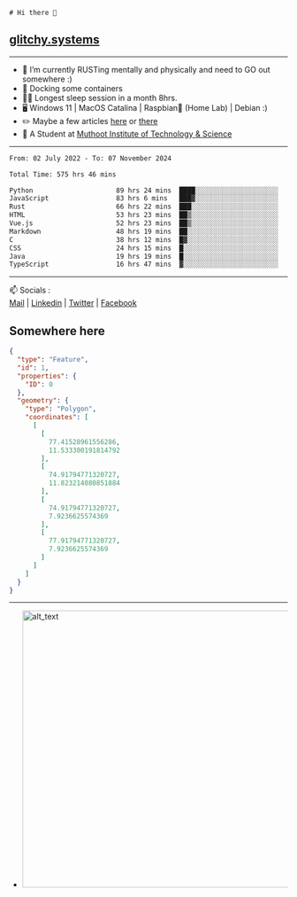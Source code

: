 ```
# Hi there 👋
```
## [glitchy.systems](https://glitchy.systems)
---

- 🌱 I’m currently RUSTing mentally and physically and need to GO out somewhere :)
- 🐋 Docking some containers
- 😶‍🌫️ Longest sleep session in a month 8hrs.
- 🖥️ Windows 11 | MacOS Catalina | Raspbian🥧 (Home Lab) | Debian :)
- ✏️ Maybe a few articles [here](https://medium.com/@advaithnarayanan8) or [there](https://medium.com/@advaithnarayanan8)
- 📑 A Student at [Muthoot Institute of Technology & Science](https://mgmits.ac.in/)



---

<!--START_SECTION:waka-->

```txt
From: 02 July 2022 - To: 07 November 2024

Total Time: 575 hrs 46 mins

Python                     89 hrs 24 mins  ████░░░░░░░░░░░░░░░░░░░░░   15.53 %
JavaScript                 83 hrs 6 mins   ███▓░░░░░░░░░░░░░░░░░░░░░   14.43 %
Rust                       66 hrs 22 mins  ███░░░░░░░░░░░░░░░░░░░░░░   11.53 %
HTML                       53 hrs 23 mins  ██▒░░░░░░░░░░░░░░░░░░░░░░   09.27 %
Vue.js                     52 hrs 23 mins  ██▒░░░░░░░░░░░░░░░░░░░░░░   09.10 %
Markdown                   48 hrs 19 mins  ██░░░░░░░░░░░░░░░░░░░░░░░   08.39 %
C                          38 hrs 12 mins  █▓░░░░░░░░░░░░░░░░░░░░░░░   06.64 %
CSS                        24 hrs 15 mins  █░░░░░░░░░░░░░░░░░░░░░░░░   04.21 %
Java                       19 hrs 19 mins  █░░░░░░░░░░░░░░░░░░░░░░░░   03.36 %
TypeScript                 16 hrs 47 mins  ▓░░░░░░░░░░░░░░░░░░░░░░░░   02.92 %
```

<!--END_SECTION:waka-->

---

📫 Socials :<br>
[Mail](mailto:advaith@glitchy.systems) | [Linkedin](https://www.linkedin.com/in/advaith-narayanan-a72152214/) | [Twitter](https://twitter.com/advaithnarayan) | [Facebook](https://screenmessage.com/qinq)

## Somewhere here

```geojson
{
  "type": "Feature",
  "id": 1,
  "properties": {
    "ID": 0
  },
  "geometry": {
    "type": "Polygon",
    "coordinates": [
      [
        [
          77.41528961556286,
          11.533300191814792
        ],
        [
          74.91794771320727,
          11.823214080851884
        ],
        [
          74.91794771320727,
          7.9236625574369
        ],
        [
          77.91794771320727,
          7.9236625574369
        ]
      ]
    ]
  }
}
```


--- 
- [<img alt="alt_text" width="500px" src="https://valid.x86.fr/cache/banner/xv24bv-6.png" />](https://valid.x86.fr/xv24bv)


